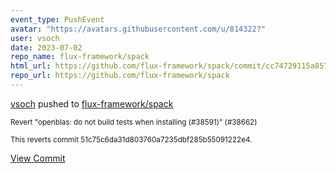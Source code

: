 ```yaml
---
event_type: PushEvent
avatar: "https://avatars.githubusercontent.com/u/814322?"
user: vsoch
date: 2023-07-02
repo_name: flux-framework/spack
html_url: https://github.com/flux-framework/spack/commit/cc74729115a857a5ce03c8e031e948247f239585
repo_url: https://github.com/flux-framework/spack
---
```


<a href='https://github.com/vsoch' target='_blank'>vsoch</a> pushed to <a href='https://github.com/flux-framework/spack' target='_blank'>flux-framework/spack</a>

<small>Revert "openblas: do not build tests when installing (#38591)" (#38662)

This reverts commit 51c75c6da31d803760a7235dbf285b55091222e4.</small>

<a href='https://github.com/flux-framework/spack/commit/cc74729115a857a5ce03c8e031e948247f239585' target='_blank'>View Commit</a>